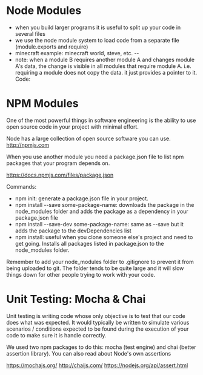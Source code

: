 # Node Modules

- when you build larger programs it is useful to split up your code in several files
- we use the node module system to load code from a separate file (module.exports and require)
- minecraft example: minecraft world, steve, etc.
-- 
- note: when a module B requires another module A and changes module A's data, the change is visible in all modules that require module A. i.e. requiring a module does not copy the data. it just provides a pointer to it. 
Code: 

# NPM Modules

One of the most powerful things in software engineering is the ability to use open source code in your project with minimal effort.

Node has a large collection of open source software you can use. http://npmjs.com

When you use another module you need a package.json file to list npm packages that your program depends on.

https://docs.npmjs.com/files/package.json

Commands:

- npm init: generate a package.json file in your project.
- npm install --save some-package-name: downloads the package in the node_modules folder and adds the package as a dependency in your package.json file
- npm install --save-dev some-package-name: same as --save but it adds the package to the devDependencies list
- npm install: useful when you clone someone else's project and need to get going. Installs all packages listed in package.json to the node_modules folder.

Remember to add your node_modules folder to .gitignore to prevent it from being uploaded to git. The folder tends to be quite large and it will slow things down for other people trying to work with your code.


# Unit Testing: Mocha & Chai

Unit testing is writing code whose only objective is to test that our code does what was expected.  It would typically be written to simulate various scenarios / conditions expected to
be found during the execution of your code to make sure it 
is handle correctly.

We used two npm packages to do this: mocha (test engine) and chai (better assertion library).   You can also read about Node's own assertions

https://mochajs.org/
http://chaijs.com/
https://nodejs.org/api/assert.html

